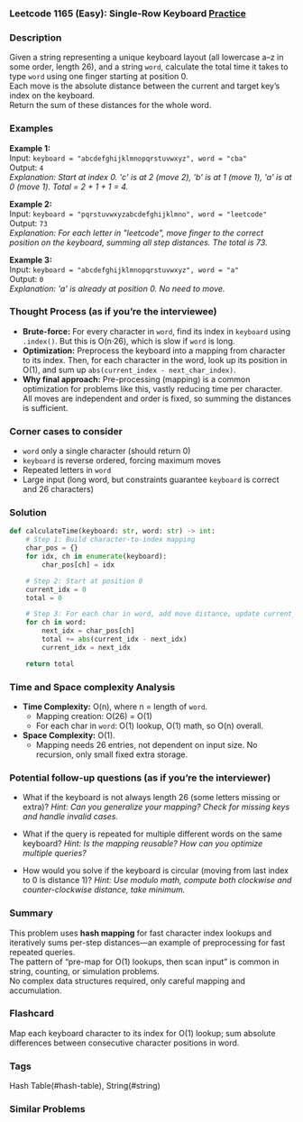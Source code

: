 ### Leetcode 1165 (Easy): Single-Row Keyboard [Practice](https://leetcode.com/problems/single-row-keyboard)

### Description  
Given a string representing a unique keyboard layout (all lowercase a–z in some order, length 26), and a string `word`, calculate the total time it takes to type `word` using one finger starting at position 0.  
Each move is the absolute distance between the current and target key’s index on the keyboard.  
Return the sum of these distances for the whole word.

### Examples  

**Example 1:**  
Input: `keyboard = "abcdefghijklmnopqrstuvwxyz", word = "cba"`  
Output: `4`  
*Explanation: Start at index 0. 'c' is at 2 (move 2), 'b' is at 1 (move 1), 'a' is at 0 (move 1). Total = 2 + 1 + 1 = 4.*

**Example 2:**  
Input: `keyboard = "pqrstuvwxyzabcdefghijklmno", word = "leetcode"`  
Output: `73`  
*Explanation: For each letter in "leetcode", move finger to the correct position on the keyboard, summing all step distances. The total is 73.*

**Example 3:**  
Input: `keyboard = "abcdefghijklmnopqrstuvwxyz", word = "a"`  
Output: `0`  
*Explanation: 'a' is already at position 0. No need to move.*

### Thought Process (as if you’re the interviewee)  
- **Brute-force:** For every character in `word`, find its index in `keyboard` using `.index()`. But this is O(n·26), which is slow if `word` is long.
- **Optimization:** Preprocess the keyboard into a mapping from character to its index. Then, for each character in the word, look up its position in O(1), and sum up `abs(current_index - next_char_index)`.
- **Why final approach:** Pre-processing (mapping) is a common optimization for problems like this, vastly reducing time per character. All moves are independent and order is fixed, so summing the distances is sufficient.

### Corner cases to consider  
- `word` only a single character (should return 0)
- `keyboard` is reverse ordered, forcing maximum moves
- Repeated letters in `word`
- Large input (long word, but constraints guarantee `keyboard` is correct and 26 characters)

### Solution

```python
def calculateTime(keyboard: str, word: str) -> int:
    # Step 1: Build character-to-index mapping
    char_pos = {}
    for idx, ch in enumerate(keyboard):
        char_pos[ch] = idx

    # Step 2: Start at position 0
    current_idx = 0
    total = 0

    # Step 3: For each char in word, add move distance, update current_idx
    for ch in word:
        next_idx = char_pos[ch]
        total += abs(current_idx - next_idx)
        current_idx = next_idx

    return total
```

### Time and Space complexity Analysis  

- **Time Complexity:** O(n), where n = length of `word`. 
  - Mapping creation: O(26) = O(1)
  - For each char in `word`: O(1) lookup, O(1) math, so O(n) overall.
- **Space Complexity:** O(1).
  - Mapping needs 26 entries, not dependent on input size. No recursion, only small fixed extra storage.

### Potential follow-up questions (as if you’re the interviewer)  

- What if the keyboard is not always length 26 (some letters missing or extra)?
  *Hint: Can you generalize your mapping? Check for missing keys and handle invalid cases.*

- What if the query is repeated for multiple different words on the same keyboard?
  *Hint: Is the mapping reusable? How can you optimize multiple queries?*

- How would you solve if the keyboard is circular (moving from last index to 0 is distance 1)?
  *Hint: Use modulo math, compute both clockwise and counter-clockwise distance, take minimum.*

### Summary
This problem uses **hash mapping** for fast character index lookups and iteratively sums per-step distances—an example of preprocessing for fast repeated queries.  
The pattern of “pre-map for O(1) lookups, then scan input” is common in string, counting, or simulation problems.  
No complex data structures required, only careful mapping and accumulation.


### Flashcard
Map each keyboard character to its index for O(1) lookup; sum absolute differences between consecutive character positions in word.

### Tags
Hash Table(#hash-table), String(#string)

### Similar Problems
